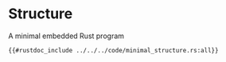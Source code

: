 # Structure

A minimal embedded Rust program
```rust,noplaypen
{{#rustdoc_include ../../../code/minimal_structure.rs:all}}
```